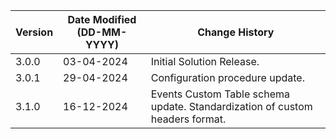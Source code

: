 | **Version** | **Date Modified (DD-MM-YYYY)** | **Change History**                                                           |
|-------------|--------------------------------|------------------------------------------------------------------------------|
| 3.0.0       | 03-04-2024                     | Initial Solution Release.        	              	                            |  
| 3.0.1       | 29-04-2024                     | Configuration procedure update.        	              	                      |  
| 3.1.0       | 16-12-2024                     | Events Custom Table schema update. Standardization of custom headers format. |  
                                                                                                                 
